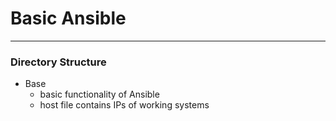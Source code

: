 # Basic Ansible

---


### Directory Structure
 
- Base
    - basic functionality of Ansible
    - host file contains IPs of working systems